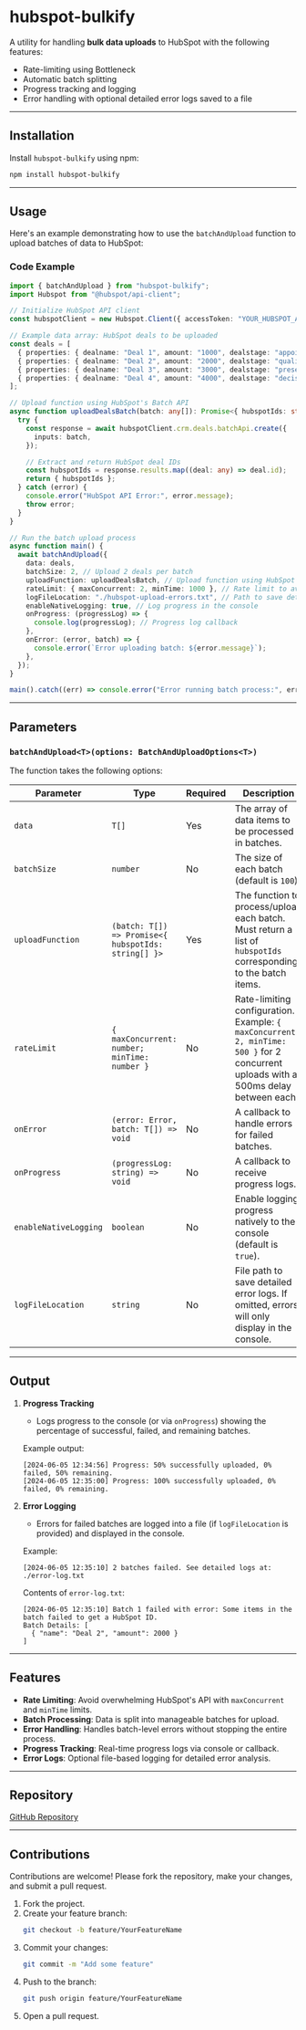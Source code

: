 # **hubspot-bulkify**

A utility for handling **bulk data uploads** to HubSpot with the following features:

- Rate-limiting using Bottleneck
- Automatic batch splitting
- Progress tracking and logging
- Error handling with optional detailed error logs saved to a file

---

## **Installation**

Install `hubspot-bulkify` using npm:

```bash
npm install hubspot-bulkify
```

---

## **Usage**

Here's an example demonstrating how to use the `batchAndUpload` function to upload batches of data to HubSpot:

### **Code Example**

```typescript
import { batchAndUpload } from "hubspot-bulkify";
import Hubspot from "@hubspot/api-client";

// Initialize HubSpot API client
const hubspotClient = new Hubspot.Client({ accessToken: "YOUR_HUBSPOT_ACCESS_TOKEN" });

// Example data array: HubSpot deals to be uploaded
const deals = [
  { properties: { dealname: "Deal 1", amount: "1000", dealstage: "appointmentscheduled" } },
  { properties: { dealname: "Deal 2", amount: "2000", dealstage: "qualifiedtobuy" } },
  { properties: { dealname: "Deal 3", amount: "3000", dealstage: "presentationscheduled" } },
  { properties: { dealname: "Deal 4", amount: "4000", dealstage: "decisionmakerboughtin" } },
];

// Upload function using HubSpot's Batch API
async function uploadDealsBatch(batch: any[]): Promise<{ hubspotIds: string[] }> {
  try {
    const response = await hubspotClient.crm.deals.batchApi.create({
      inputs: batch,
    });

    // Extract and return HubSpot deal IDs
    const hubspotIds = response.results.map((deal: any) => deal.id);
    return { hubspotIds };
  } catch (error) {
    console.error("HubSpot API Error:", error.message);
    throw error;
  }
}

// Run the batch upload process
async function main() {
  await batchAndUpload({
    data: deals,
    batchSize: 2, // Upload 2 deals per batch
    uploadFunction: uploadDealsBatch, // Upload function using HubSpot SDK
    rateLimit: { maxConcurrent: 2, minTime: 1000 }, // Rate limit to avoid exceeding API limits
    logFileLocation: "./hubspot-upload-errors.txt", // Path to save detailed error logs
    enableNativeLogging: true, // Log progress in the console
    onProgress: (progressLog) => {
      console.log(progressLog); // Progress log callback
    },
    onError: (error, batch) => {
      console.error(`Error uploading batch: ${error.message}`);
    },
  });
}

main().catch((err) => console.error("Error running batch process:", err));

```

---

## **Parameters**

### `batchAndUpload<T>(options: BatchAndUploadOptions<T>)`

The function takes the following options:

| Parameter             | Type                                  | Required | Description                                                                                                                                   |
|-----------------------|---------------------------------------|----------|-----------------------------------------------------------------------------------------------------------------------------------------------|
| `data`                | `T[]`                                | Yes      | The array of data items to be processed in batches.                                                                                          |
| `batchSize`           | `number`                             | No       | The size of each batch (default is `100`).                                                                                                   |
| `uploadFunction`      | `(batch: T[]) => Promise<{ hubspotIds: string[] }>` | Yes      | The function to process/upload each batch. Must return a list of `hubspotIds` corresponding to the batch items.                              |
| `rateLimit`           | `{ maxConcurrent: number; minTime: number }` | No       | Rate-limiting configuration. Example: `{ maxConcurrent: 2, minTime: 500 }` for 2 concurrent uploads with a 500ms delay between each.         |
| `onError`             | `(error: Error, batch: T[]) => void` | No       | A callback to handle errors for failed batches.                                                                                             |
| `onProgress`          | `(progressLog: string) => void`      | No       | A callback to receive progress logs.                                                                                                         |
| `enableNativeLogging` | `boolean`                            | No       | Enable logging progress natively to the console (default is `true`).                                                                         |
| `logFileLocation`     | `string`                             | No       | File path to save detailed error logs. If omitted, errors will only display in the console.                                                  |

---

## **Output**

1. **Progress Tracking**
   - Logs progress to the console (or via `onProgress`) showing the percentage of successful, failed, and remaining batches.

   Example output:
   ```
   [2024-06-05 12:34:56] Progress: 50% successfully uploaded, 0% failed, 50% remaining.
   [2024-06-05 12:35:00] Progress: 100% successfully uploaded, 0% failed, 0% remaining.
   ```

2. **Error Logging**
   - Errors for failed batches are logged into a file (if `logFileLocation` is provided) and displayed in the console.

   Example:
   ```
   [2024-06-05 12:35:10] 2 batches failed. See detailed logs at: ./error-log.txt
   ```

   Contents of `error-log.txt`:
   ```
   [2024-06-05 12:35:10] Batch 1 failed with error: Some items in the batch failed to get a HubSpot ID.
   Batch Details: [
     { "name": "Deal 2", "amount": 2000 }
   ]
   ```

---

## **Features**

- **Rate Limiting**: Avoid overwhelming HubSpot's API with `maxConcurrent` and `minTime` limits.
- **Batch Processing**: Data is split into manageable batches for upload.
- **Error Handling**: Handles batch-level errors without stopping the entire process.
- **Progress Tracking**: Real-time progress logs via console or callback.
- **Error Logs**: Optional file-based logging for detailed error analysis.

---

## **Repository**

[GitHub Repository](https://github.com/KilianTrunk/hubspot-bulkify)

---

## **Contributions**

Contributions are welcome! Please fork the repository, make your changes, and submit a pull request.

1. Fork the project.
2. Create your feature branch:
   ```bash
   git checkout -b feature/YourFeatureName
   ```
3. Commit your changes:
   ```bash
   git commit -m "Add some feature"
   ```
4. Push to the branch:
   ```bash
   git push origin feature/YourFeatureName
   ```
5. Open a pull request.